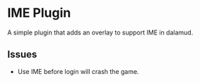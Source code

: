 # IME Plugin
A simple plugin that adds an overlay to support IME in dalamud.

## Issues
- Use IME before login will crash the game.

